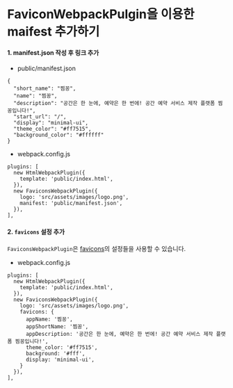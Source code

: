 # FaviconWebpackPulgin을 이용한 maifest 추가하기



#### 1. manifest.json 작성 후 링크 추가 <a id="1-manifestjson-&#xC791;&#xC131;-&#xD6C4;-&#xB9C1;&#xD06C;-&#xCD94;&#xAC00;"></a>

* public/manifest.json

```text
{
  "short_name": "찜꽁",
  "name": "찜꽁",
  "description": "공간은 한 눈에, 예약은 한 번에! 공간 예약 서비스 제작 플랫폼 찜꽁입니다!",
  "start_url": "/",
  "display": "minimal-ui",
  "theme_color": "#ff7515",
  "background_color": "#ffffff"
}
```

* webpack.config.js

```text
plugins: [
  new HtmlWebpackPlugin({
    template: 'public/index.html',
  }),
  new FaviconsWebpackPlugin({
    logo: 'src/assets/images/logo.png',
    manifest: 'public/manifest.json',
  }),
],
```

#### 2. `favicons` 설정 추가 <a id="2-code-classlanguage-textfaviconscode-&#xC124;&#xC815;-&#xCD94;&#xAC00;"></a>

`FaviconsWebpackPlugin`은 [favicons](https://github.com/itgalaxy/favicons#usage)의 설정들을 사용할 수 있습니다.

* webpack.config.js

```text
plugins: [
  new HtmlWebpackPlugin({
    template: 'public/index.html',
  }),
  new FaviconsWebpackPlugin({
    logo: 'src/assets/images/logo.png',
    favicons: {
      appName: '찜꽁',
      appShortName: '찜꽁',
      appDescription: '공간은 한 눈에, 예약은 한 번에! 공간 예약 서비스 제작 플랫폼 찜꽁입니다!',
      theme_color: '#ff7515',
      background: '#fff',
      display: 'minimal-ui',
    }
  }),
],
```

